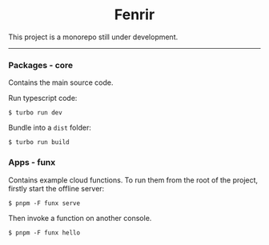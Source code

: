 <h1 align='center'>Fenrir</h1>

This project is a monorepo still under development.

---

### Packages - core

Contains the main source code.

Run typescript code:

```console
$ turbo run dev
```

Bundle into a `dist` folder:

```console
$ turbo run build
```

### Apps - funx

Contains example cloud functions.
To run them from the root of the project, firstly start the offline server:

```console
$ pnpm -F funx serve
```

Then invoke a function on another console.

```console
$ pnpm -F funx hello
```
